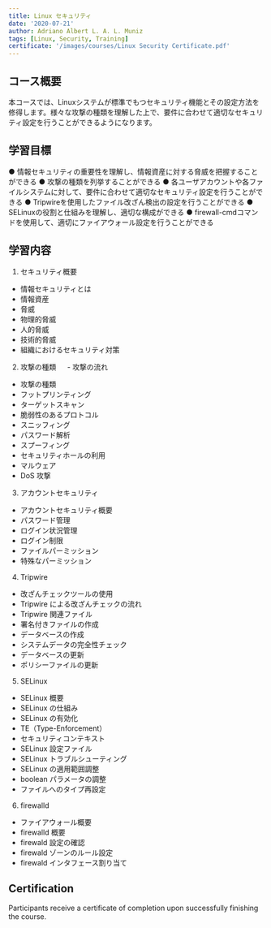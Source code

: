 ```yaml
---
title: Linux セキュリティ
date: '2020-07-21'
author: Adriano Albert L. A. L. Muniz
tags: [Linux, Security, Training]
certificate: '/images/courses/Linux Security Certificate.pdf'
---
```


## コース概要
本コースでは、Linuxシステムが標準でもつセキュリティ機能とその設定方法を修得します。様々な攻撃の種類を理解した上で、要件に合わせて適切なセキュリティ設定を行うことができるようになります。
<!--
# Course Details
#- **Duration**: 2 days
#- **Date**: July 21-22, 2020
#- **Level**: Intermediate
#- **Prerequisites**: Basic Linux administration knowledge
#- **Course Code**: SEC-7643
-->
## 学習目標
   ● 情報セキュリティの重要性を理解し、情報資産に対する脅威を把握することができる
   ● 攻撃の種類を列挙することができる
   ● 各ユーザアカウントや各ファイルシステムに対して、要件に合わせて適切なセキュリティ設定を行うことができる
   ● Tripwireを使用したファイル改ざん検出の設定を行うことができる
   ● SELinuxの役割と仕組みを理解し、適切な構成ができる
   ● firewall-cmdコマンドを使用して、適切にファイアウォール設定を行うことができる

## 学習内容
 1. セキュリティ概要
   - 情報セキュリティとは  
   - 情報資産  
   - 脅威  
   - 物理的脅威  
   - 人的脅威  
   - 技術的脅威  
   - 組織におけるセキュリティ対策

 2. 攻撃の種類
　 - 攻撃の流れ  
   - 攻撃の種類  
   - フットプリンティング  
   - ターゲットスキャン  
   - 脆弱性のあるプロトコル  
   - スニッフィング  
   - パスワード解析  
   - スプーフィング  
   - セキュリティホールの利用  
   - マルウェア  
   - DoS 攻撃

 3. アカウントセキュリティ
   - アカウントセキュリティ概要  
   - パスワード管理  
   - ログイン状況管理  
   - ログイン制限  
   - ファイルパーミッション  
   - 特殊なパーミッション

 4. Tripwire
   - 改ざんチェックツールの使用  
   - Tripwire による改ざんチェックの流れ  
   - Tripwire 関連ファイル  
   - 署名付きファイルの作成  
   - データベースの作成  
   - システムデータの完全性チェック  
   - データベースの更新  
   - ポリシーファイルの更新

 5. SELinux
   - SELinux 概要  
   - SELinux の仕組み  
   - SELinux の有効化  
   - TE（Type-Enforcement）  
   - セキュリティコンテキスト  
   - SELinux 設定ファイル  
   - SELinux トラブルシューティング  
   - SELinux の適用範囲調整  
   - boolean パラメータの調整  
   - ファイルへのタイプ再設定

 6. firewalld
   - ファイアウォール概要  
   - firewalld 概要  
   - firewald 設定の確認  
   - firewald ゾーンのルール設定  
   - firewald インタフェース割り当て

 ## Certification
   Participants receive a certificate of completion upon successfully finishing the course.
